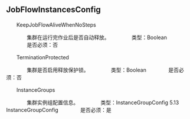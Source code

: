 ## JobFlowInstancesConfig

　　KeepJobFlowAliveWhenNoSteps
  
　　　　集群在运行完作业后是否自动释放。
　　　　类型：Boolean 
　　　　是否必须：否
    
　　TerminationProtected
  
　　　　集群是否启用释放保护锁。
　　　　类型：Boolean
　　　　是否必须：否
    
　　InstanceGroups
  
　　　　集群实例组配置信息。
　　　　类型：InstanceGroupConfig 5.13 InstanceGroupConfig
　　　　是否必须：是
